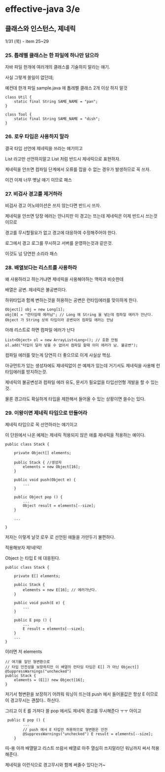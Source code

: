 # effective-java 3/e


## 클래스와 인스턴스, 제네릭
1/31 (목) - item 25~29

### 25. 톱레벨 클래스는 한 파일에 하나만 담으라

자바 파일 한개에 여러개의 클래스를 기술하지 말라는 얘기.

사실 그렇게 쓸일이 없던데;

예컨데 한개 파일 sample.java 에 톱레벨 클래스 2개 이상 하지 말것
```
class Util {
    static final String SAME_NAME = "pan";
}

class Tool {
    static final String SAME_NAME = "dish";
}
```



### 26. 로우 타입은 사용하지 말라

결국 타입 선언에 제네릭을 쓰라는 얘기이고

List 라고만 선언하지말고 List<E> 처럼 반드시 제네릭으로 표현하자.

제네릭을 안쓰면 컴파일 단계에서 오류를 잡을 수 없는 경우가 발생하므로 꼭 쓰자.

이건 이제 너무 옛날 얘기 이므로 패스



### 27. 비검사 경고를 제거하라

비검사 경고 어노테이션은 쓰지 않는다면 반드시 쓰자.

제네릭을 안쓰면 당장 에러는 안나지만 이 경고는 뜨는데 제네릭은 이제 반드시 쓰는것이므로

경고를 무시할필요가 없고 경고에 대응하여 수정해주어야 한다.

로그에서 경고 로그를 무시하고 서버를 운영하는것과 같은것.

이것도 넘 당연한 소리라 패스



### 28. 배열보다는 리스트를 사용하라

왜 사용하라고 하는거냐면 제네릭을 사용해야하는 맥락과 비슷한데

배열은 공변. 제네릭은 불공변이다.

하위타입과 함께 변하는것을 허용하는 공변은 런타임에러를 맞이하게 한다.

```
Object[] obj = new Long[1];
obj[0] = "런타임때 에러남"; // Long 에 String 을 넣는데 컴파일 에러가 안난다. Object 가 String 상위 타입이라 공변되어 컴파일 에러는 안남
```

아래 리스트로 하면 컴파일 에러가 난다
```
List<Object> ol = new ArrayList<Long>(); // 호환 안됨
ol.add("타입이 달라 넣을 수 없어서 컴파일 할때 이미 에러가 남. 불공변");
```

컴파일 에러를 맞는게 당연히 더 좋으므로 이게 사실상 핵심.

아규먼트가 있는 생성자에도 제네릭없이 쓴 예제가 있는데 거기서도 제네릭을 사용해 런타임에러를 방지하는것.

제네릭의 불공변성과 컴파일 에러 유도, 문서가 필요없을 타입선언형 개발을 할 수 있는것.

물론 경고라도 확실하게 타입을 제한해서 들어올 수 있는 상황이면 쓸수는 있다.


### 29. 이왕이면 제네릭 타입으로 만들어라

제네릭 타입으로 꼭 선언하라는 얘기이고

이 단원에서 나온 예제는 제네릭 적용되지 않은 애를 제네릭을 적용하는 예이다.

```
public class Stack {

    private Object[] elements;

    public Stack { //생성자
        elements = new Object[16];
    }

    public void push(Object e) {
        ...
    }

    public Object pop () {
        ...
        Object result = elements[--size];
    }

    ...

}
```

저자는 이렇게 날것 로우 로 선언된 애들을 가만두기 불편하다.

적용해보자 제!네!릭!

Object 는 타입 E 에 대응된다.

```
public class Stack {

    private E[] elements;

    public Stack {
        elements = new E[16]; // 에러가난다.
    }

    public void push(E e) {
        ...
    }

    public E pop () {
        ...
        E result = elements[--size];
    }
    ...
}
```

이러면 저 elements

```
// 여기를 일단 형변환으로
// 타입 안전성을 보장하지만 이 배열의 런타임 타입은 E[] 가 아닌 Object[]
@SuppressWarnings("unchecked")
public Stack {
    elements = (E[]) new Object[16];
}
```

저기서 형변환을 보장하기 어려워 워닝이 뜨는데 push 에서 들어올값은 항상 E 이므로 이 경고무시는 괜찮다.. 하신다.

그리고 이 E 를 가져다 쓸 pop 에서도 제네릭 경고를 무시해준다 ㅜㅜ 아이고

```
 public E pop () {
        ...
        // push 에서 E 타입만 허용하므로 형변환은 안전
        @SuppressWarnings("unchecked") E result = elements[--size];
    }
```


띠-용 아까 배열말고 리스트 쓰람서 배열로 아주 열심히 쓰지말라던 워닝까지 써서 적용해준다.

제네릭을 이런식으로 경고무시와 함께 써줄수 있다는거~



